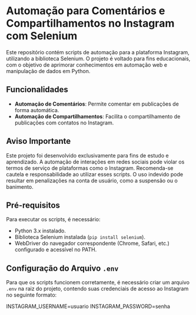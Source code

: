 # Automação para Comentários e Compartilhamentos no Instagram com Selenium

Este repositório contém scripts de automação para a plataforma Instagram, utilizando a biblioteca Selenium. O projeto é voltado para fins educacionais, com o objetivo de aprimorar conhecimentos em automação web e manipulação de dados em Python.

## Funcionalidades

- **Automação de Comentários**: Permite comentar em publicações de forma automática.
- **Automação de Compartilhamentos**: Facilita o compartilhamento de publicações com contatos no Instagram.

## Aviso Importante

Este projeto foi desenvolvido exclusivamente para fins de estudo e aprendizado. A automação de interações em redes sociais pode violar os termos de serviço de plataformas como o Instagram. Recomenda-se cautela e responsabilidade ao utilizar esses scripts. O uso indevido pode resultar em penalizações na conta de usuário, como a suspensão ou o banimento.

## Pré-requisitos

Para executar os scripts, é necessário:

- Python 3.x instalado.
- Biblioteca Selenium instalada (`pip install selenium`).
- WebDriver do navegador correspondente (Chrome, Safari, etc.) configurado e acessível no PATH.

## Configuração do Arquivo `.env`

Para que os scripts funcionem corretamente, é necessário criar um arquivo `.env` na raiz do projeto, contendo suas credenciais de acesso ao Instagram no seguinte formato:

INSTAGRAM_USERNAME=usuario 
INSTAGRAM_PASSWORD=senha

